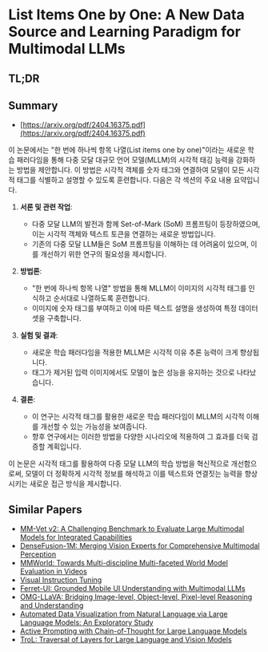# List Items One by One: A New Data Source and Learning Paradigm for Multimodal LLMs
## TL;DR
## Summary
- [https://arxiv.org/pdf/2404.16375.pdf](https://arxiv.org/pdf/2404.16375.pdf)

이 논문에서는 "한 번에 하나씩 항목 나열(List items one by one)"이라는 새로운 학습 패러다임을 통해 다중 모달 대규모 언어 모델(MLLM)의 시각적 태깅 능력을 강화하는 방법을 제안합니다. 이 방법은 시각적 객체를 숫자 태그와 연결하여 모델이 모든 시각적 태그를 식별하고 설명할 수 있도록 훈련합니다. 다음은 각 섹션의 주요 내용 요약입니다.

1. **서론 및 관련 작업**:
   - 다중 모달 LLM의 발전과 함께 Set-of-Mark (SoM) 프롬프팅이 등장하였으며, 이는 시각적 객체와 텍스트 토큰을 연결하는 새로운 방법입니다.
   - 기존의 다중 모달 LLM들은 SoM 프롬프팅을 이해하는 데 어려움이 있으며, 이를 개선하기 위한 연구의 필요성을 제시합니다.

2. **방법론**:
   - "한 번에 하나씩 항목 나열" 방법을 통해 MLLM이 이미지의 시각적 태그를 인식하고 순서대로 나열하도록 훈련합니다.
   - 이미지에 숫자 태그를 부여하고 이에 따른 텍스트 설명을 생성하여 특정 데이터셋을 구축합니다.

3. **실험 및 결과**:
   - 새로운 학습 패러다임을 적용한 MLLM은 시각적 이유 추론 능력이 크게 향상됩니다.
   - 태그가 제거된 입력 이미지에서도 모델이 높은 성능을 유지하는 것으로 나타났습니다.

4. **결론**:
   - 이 연구는 시각적 태그를 활용한 새로운 학습 패러다임이 MLLM의 시각적 이해를 개선할 수 있는 가능성을 보여줍니다.
   - 향후 연구에서는 이러한 방법을 다양한 시나리오에 적용하여 그 효과를 더욱 검증할 계획입니다.

이 논문은 시각적 태그를 활용하여 다중 모달 LLM의 학습 방법을 혁신적으로 개선함으로써, 모델이 더 정확하게 시각적 정보를 해석하고 이를 텍스트와 연결짓는 능력을 향상시키는 새로운 접근 방식을 제시합니다.

## Similar Papers
- [MM-Vet v2: A Challenging Benchmark to Evaluate Large Multimodal Models for Integrated Capabilities](2408.00765.md)
- [DenseFusion-1M: Merging Vision Experts for Comprehensive Multimodal Perception](2407.08303.md)
- [MMWorld: Towards Multi-discipline Multi-faceted World Model Evaluation in Videos](2406.08407.md)
- [Visual Instruction Tuning](2304.08485.md)
- [Ferret-UI: Grounded Mobile UI Understanding with Multimodal LLMs](2404.05719.md)
- [OMG-LLaVA: Bridging Image-level, Object-level, Pixel-level Reasoning and Understanding](2406.19389.md)
- [Automated Data Visualization from Natural Language via Large Language Models: An Exploratory Study](2404.17136.md)
- [Active Prompting with Chain-of-Thought for Large Language Models](2302.12246.md)
- [TroL: Traversal of Layers for Large Language and Vision Models](2406.12246.md)
